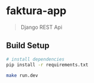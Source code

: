 # faktura-app

> Django REST Api

## Build Setup

``` bash
# install dependencies
pip install -r requirements.txt

make run.dev
```
